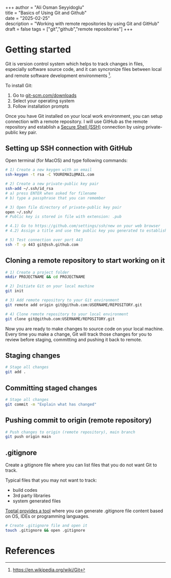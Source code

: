 +++
author = "Ali Osman Seyyidoglu"  
title = "Basics of Using Git and Github"  
date = "2025-02-25"  
description = "Working with remote repositories by using Git and GitHub"  
draft = false
tags = ["git","github","remote repositories"]
+++

# Getting started

Git is version control system which helps to track changes in files, especially software source code, and it can syncronize files between local and remote software development environments [^1].

To install Git:
1. Go to [git-scm.com/downloads](https://git-scm.com/downloads)
2. Select your operating system
3. Follow installation prompts

Once you have Git installed on your local work environment, you can setup connection with a remote repository. I will use GitHub as the remote repository and establish a [Secure Shell (SSH)](https://en.wikipedia.org/wiki/Secure_Shell) connection by using private-public key pair.

## Setting up SSH connection with GitHub

Open terminal (for MacOS) and type following commands:

```bash
# 1) Create a new keygen with an email
ssh-keygen -t rsa -C YOUREMAIL@MAIL.com

# 2) Create a new private-public key pair
ssh-add ~/.ssh/id_rsa
# a) press ENTER when asked for filename
# b) type a passphrase that you can remember 

# 3) Open file directory of private-public key pair
open ~/.ssh/
# Public key is stored in file with extension: .pub

# 4.1) Go to https://github.com/settings/ssh/new on your web browser
# 4.2) Assign a title and use the public key you generated to establish connection

# 5) Test connection over port 443
ssh -T -p 443 git@ssh.github.com
```

## Cloning a remote repository to start working on it 
```bash
# 1) Create a project folder
mkdir PROJECTNAME && cd PROJECTNAME

# 2) Initiate Git on your local machine
git init

# 3) Add remote repository to your Git environment
git remote add origin git@github.com:USERNAME/REPOSITORY.git

# 4) Clone remote repository to your local environment
git clone git@github.com:USERNAME/REPOSITORY.git
```

Now you are ready to make changes to source code on your local machine. Every time you make a change, Git will track those changes for you to review before staging, committing and pushing it back to remote.

## Staging changes
```bash
# Stage all changes
git add .
```

## Committing staged changes
```bash
# Stage all changes
git commit -m "Explain what has changed"
```

## Pushing commit to origin (remote repository)
```bash
# Push changes to origin (remote repository), main branch
git push origin main
```

## .gitignore
Create a gitignore file where you can list files that you do not want Git to track.

Typical files that you may not want to track:
- build codes
- 3rd party libraries
- system generated files

[Toptal provides a tool](https://www.toptal.com/developers/gitignore) where you can generate .gitignore file content based on OS, IDEs or programming languages.

```bash
# Create .gitignore file and open it
touch .gitignore && open .gitignore
```

# References
[^1]: https://en.wikipedia.org/wiki/Git